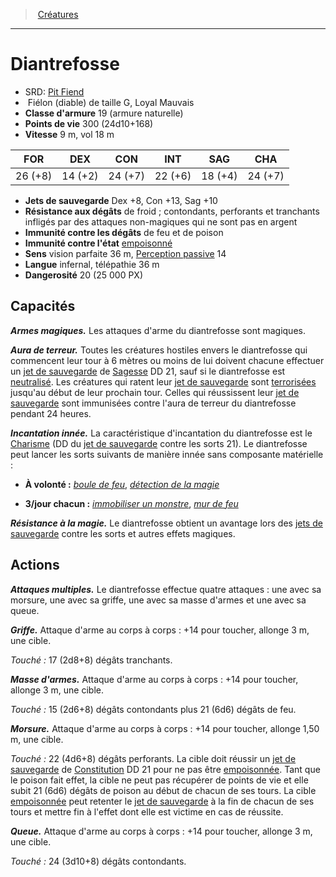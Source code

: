﻿---
!MonsterHD
Type: Fiélon (diable)
Size: G
Alignment: Loyal Mauvais
ArmorClass: 19 (armure naturelle)
HitPoints: 300 (24d10+168)
Speed: 9 m, vol 18 m
Strength: 26 (+8)
Dexterity: 14 (+2)
Constitution: 24 (+7)
Intelligence: 22 (+6)
Wisdom: 18 (+4)
Charisma: 24 (+7)
SavingThrows: Dex +8, Con +13, Sag +10
DamageImmunities: de feu et de poison
ConditionImmunities: '[empoisonné](hd_conditions_empoisonne.md)'
DamageResistances: de froid ; contondants, perforants et tranchants infligés par des attaques non-magiques qui ne sont pas en argent
Senses: vision parfaite 36 m, [Perception passive](hd_abilities_dexterity_perception_passive.md) 14
Languages: infernal, télépathie 36 m
Challenge: 20 (25 000 PX)
Id: monsters_hd.md#diantrefosse
ParentLink: monsters_hd.md#créatures
Name: Diantrefosse
ParentName: Créatures
NameLevel: 1
AltName: '[Pit Fiend](srd_monsters_pit_fiend.md)'
Attributes: {}
---
> [Créatures](hd_monsters.md)

---

# Diantrefosse

- SRD: [Pit Fiend](srd_monsters_pit_fiend.md)
-  Fiélon (diable) de taille G, Loyal Mauvais
- **Classe d'armure** 19 (armure naturelle)
- **Points de vie** 300 (24d10+168)
- **Vitesse** 9 m, vol 18 m

|FOR|DEX|CON|INT|SAG|CHA|
|---|---|---|---|---|---|
|26 (+8)|14 (+2)|24 (+7)|22 (+6)|18 (+4)|24 (+7)|

- **Jets de sauvegarde** Dex +8, Con +13, Sag +10
- **Résistance aux dégâts** de froid ; contondants, perforants et tranchants infligés par des attaques non-magiques qui ne sont pas en argent
- **Immunité contre les dégâts** de feu et de poison
- **Immunité contre l'état** [empoisonné](hd_conditions_empoisonne.md)
- **Sens** vision parfaite 36 m, [Perception passive](hd_abilities_dexterity_perception_passive.md) 14
- **Langue** infernal, télépathie 36 m
- **Dangerosité** 20 (25 000 PX)

## Capacités

**_Armes magiques._** Les attaques d'arme du diantrefosse sont magiques.

**_Aura de terreur._** Toutes les créatures hostiles envers le diantrefosse qui commencent leur tour à 6 mètres ou moins de lui doivent chacune effectuer un [jet de sauvegarde](hd_abilities_jets_de_sauvegarde.md) de [Sagesse](hd_abilities_wisdom.md) DD 21, sauf si le diantrefosse est [neutralisé](hd_conditions_neutralise.md). Les créatures qui ratent leur [jet de sauvegarde](hd_abilities_jets_de_sauvegarde.md) sont [terrorisées](hd_conditions_terrorise.md) jusqu'au début de leur prochain tour. Celles qui réussissent leur [jet de sauvegarde](hd_abilities_jets_de_sauvegarde.md) sont immunisées contre l'aura de terreur du diantrefosse pendant 24 heures.

**_Incantation innée._** La caractéristique d'incantation du diantrefosse est le [Charisme](hd_abilities_charisma.md) (DD du [jet de sauvegarde](hd_abilities_jets_de_sauvegarde.md) contre les sorts 21). Le diantrefosse peut lancer les sorts suivants de manière innée sans composante matérielle :

* **À volonté :** _[boule de feu](hd_spells_boule_de_feu.md)_, _[détection de la magie](hd_spells_detection_de_la_magie.md)_

* **3/jour chacun :** _[immobiliser un monstre](hd_spells_immobiliser_un_monstre.md)_, _[mur de feu](hd_spells_mur_de_feu.md)_

**_Résistance à la magie._** Le diantrefosse obtient un avantage lors des [jets de sauvegarde](hd_abilities_jets_de_sauvegarde.md) contre les sorts et autres effets magiques.

## Actions

**_Attaques multiples._** Le diantrefosse effectue quatre attaques : une avec sa morsure, une avec sa griffe, une avec sa masse d'armes et une avec sa queue.

**_Griffe._** Attaque d'arme au corps à corps : +14 pour toucher, allonge 3 m, une cible.

_Touché :_ 17 (2d8+8) dégâts tranchants.

**_Masse d'armes._** Attaque d'arme au corps à corps : +14 pour toucher, allonge 3 m, une cible.

_Touché :_ 15 (2d6+8) dégâts contondants plus 21 (6d6) dégâts de feu.

**_Morsure._** Attaque d'arme au corps à corps : +14 pour toucher, allonge 1,50 m, une cible.

_Touché :_ 22 (4d6+8) dégâts perforants. La cible doit réussir un [jet de sauvegarde](hd_abilities_jets_de_sauvegarde.md) de [Constitution](hd_abilities_constitution.md) DD 21 pour ne pas être [empoisonnée](hd_conditions_empoisonne.md). Tant que le poison fait effet, la cible ne peut pas récupérer de points de vie et elle subit 21 (6d6) dégâts de poison au début de chacun de ses tours. La cible [empoisonnée](hd_conditions_empoisonne.md) peut retenter le [jet de sauvegarde](hd_abilities_jets_de_sauvegarde.md) à la fin de chacun de ses tours et mettre fin à l'effet dont elle est victime en cas de réussite.

**_Queue._** Attaque d'arme au corps à corps : +14 pour toucher, allonge 3 m, une cible.

_Touché :_ 24 (3d10+8) dégâts contondants.

